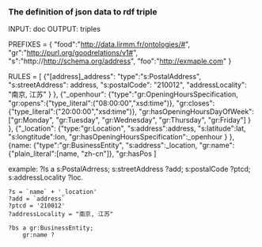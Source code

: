 
### The definition of json data to rdf triple 
INPUT: doc
OUTPUT: triples

PREFIXES = {
    "food":"http://data.lirmm.fr/ontologies/#",
    "gr":"http://purl.org/goodrelations/v1#",
    "s":"http://http://schema.org/address",
    "foo":"http://exmaple.com"
    }

RULES = [
    {"[address]_address":
        "type":"s:PostalAddress",
        "s:streetAddress": address,
        "s:postalCode": "210012",
        "addressLocality": "南京, 江苏"
        }
    },
    {"_openhour": 
        {"type":"gr:OpeningHoursSpecification,
        "gr:opens":{"type_literal":("08:00:00","xsd:time")},
        "gr:closes":{"type_literal":("20:00:00","xsd:time")},
        "gr:hasOpeningHoursDayOfWeek":["gr:Monday", "gr:Tuesday", "gr:Wednesday", "gr:Thursday", "gr:Friday"]
        }
    },
    {"_location":
        {"type:"gr:Location",
        "s:address":address,
        "s:latitude":lat,
        "s:longtitude":lon,
        "gr:hasOpeningHoursSpecification":_openhour
        }
    },
    {name:
        {"type":"gr:BusinessEntity",
        "s:address":_location,
        "gr:name": {"plain_literal":[name, "zh-cn"]},
        "gr:hasPos
]


example:
    ?ls a s:PostalAdrress;
        s:streetAddress ?add;
        s:postalCode ?ptcd;
        s:addressLocality ?loc.

    ?s = `name` + '_location'
    ?add = `address`
    ?ptcd = '210012'
    ?addressLocality = "南京, 江苏"

    ?bs a gr:BusinessEntity;
        gr:name ?

